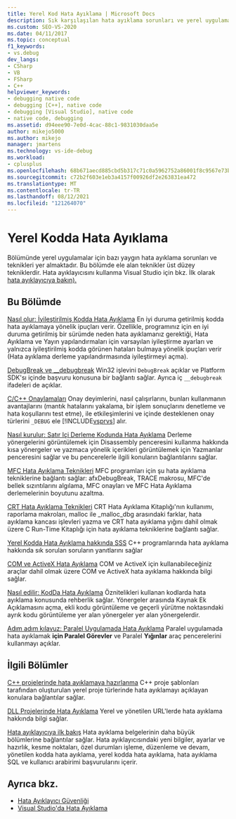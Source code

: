 ```yaml
---
title: Yerel Kod Hata Ayıklama | Microsoft Docs
description: Sık karşılaşılan hata ayıklama sorunları ve yerel uygulamalar için yerel uygulamalar için üst düzey teknikler hakkında Visual Studio.
ms.custom: SEO-VS-2020
ms.date: 04/11/2017
ms.topic: conceptual
f1_keywords:
- vs.debug
dev_langs:
- CSharp
- VB
- FSharp
- C++
helpviewer_keywords:
- debugging native code
- debugging [C++], native code
- debugging [Visual Studio], native code
- native code, debugging
ms.assetid: d94eee90-7e0d-4cac-88c1-9831030daa5e
author: mikejo5000
ms.author: mikejo
manager: jmartens
ms.technology: vs-ide-debug
ms.workload:
- cplusplus
ms.openlocfilehash: 68b671aecd885cbd5b317c71c0a5962752a86001f8c9567e73b855b7060867d0
ms.sourcegitcommit: c72b2f603e1eb3a4157f00926df2e263831ea472
ms.translationtype: MT
ms.contentlocale: tr-TR
ms.lasthandoff: 08/12/2021
ms.locfileid: "121264070"
---
```

# <a name="debugging-native-code"></a>Yerel Kodda Hata Ayıklama
Bölümünde yerel uygulamalar için bazı yaygın hata ayıklama sorunları ve teknikleri yer almaktadır. Bu bölümde ele alan teknikler üst düzey tekniklerdir. Hata ayıklayıcısını kullanma Visual Studio için bkz. İlk olarak [hata ayıklayıcıya bakın).](../debugger/debugger-feature-tour.md)

## <a name="in-this-section"></a>Bu Bölümde
 [Nasıl olur: İyileştirilmiş Kodda Hata Ayıklama](../debugger/how-to-debug-optimized-code.md) En iyi duruma getirilmiş kodda hata ayıklamaya yönelik ipuçları verir. Özellikle, programınız için en iyi duruma getirilmiş bir sürümde neden hata ayıklamanız gerektiği, Hata Ayıklama ve Yayın yapılandırmaları için varsayılan iyileştirme ayarları ve yalnızca iyileştirilmiş kodda görünen hataları bulmaya yönelik ipuçları verir (Hata ayıklama derleme yapılandırmasında iyileştirmeyi açma).

 [DebugBreak ve __debugbreak](../debugger/debugbreak-and-debugbreak.md) Win32 işlevini `DebugBreak` açıklar ve Platform SDK'sı içinde başvuru konusuna bir bağlantı sağlar. Ayrıca iç `__debugbreak` ifadeleri de açıklar.

 [C/C++ Onaylamaları](../debugger/c-cpp-assertions.md) Onay deyimlerini, nasıl çalışırlarını, bunları kullanmanın avantajlarını (mantık hatalarını yakalama, bir işlem sonuçlarını denetleme ve hata koşullarını test etme), ile etkileşimlerini ve içinde desteklenen onay türlerini `_DEBUG` ele [!INCLUDE[vsprvs](../code-quality/includes/vsprvs_md.md)] alır.

 [Nasıl kurulur: Satır Içi Derleme Kodunda Hata Ayıklama](../debugger/how-to-debug-inline-assembly-code.md) Derleme yönergelerini görüntülemek için Disassembly penceresini kullanma hakkında kısa yönergeler ve yazmaca yönelik içerikleri görüntülemek için Yazmanlar penceresini sağlar ve bu pencerelerle ilgili konuların bağlantılarını sağlar.

 [MFC Hata Ayıklama Teknikleri](../debugger/mfc-debugging-techniques.md) MFC programları için şu hata ayıklama tekniklerine bağlantı sağlar: afxDebugBreak, TRACE makrosu, MFC'de bellek sızıntılarını algılama, MFC onayları ve MFC Hata Ayıklama derlemelerinin boyutunu azaltma.

 [CRT Hata Ayıklama Teknikleri](../debugger/crt-debugging-techniques.md) CRT Hata Ayıklama Kitaplığı'nın kullanımı, raporlama makroları, malloc ile _malloc_dbg arasındaki farklar, hata ayıklama kancası işlevleri yazma ve CRT hata ayıklama yığını dahil olmak üzere C Run-Time Kitaplığı için hata ayıklama tekniklerine bağlantı sağlar.

 [Yerel Kodda Hata Ayıklama hakkında SSS](../debugger/debugging-native-code-faqs.md) C++ programlarında hata ayıklama hakkında sık sorulan soruların yanıtlarını sağlar

 [COM ve ActiveX Hata Ayıklama](../debugger/com-and-activex-debugging.md) COM ve ActiveX için kullanabileceğiniz araçlar dahil olmak üzere COM ve ActiveX hata ayıklama hakkında bilgi sağlar.

 [Nasıl edilir: KodDa Hata Ayıklama](../debugger/how-to-debug-injected-code.md) Öznitelikleri kullanan kodlarda hata ayıklama konusunda rehberlik sağlar. Yönergeler arasında Kaynak Ek Açıklamasını açma, ekli kodu görüntüleme ve geçerli yürütme noktasındaki ayrık kodu görüntüleme yer alan yönergeler yer alan yönergelerdir.

 [Adım adım kılavuz: Paralel Uygulamada Hata Ayıklama](../debugger/walkthrough-debugging-a-parallel-application.md) Paralel uygulamada hata ayıklamak **için Paralel Görevler** ve Paralel **Yığınlar** araç pencerelerini kullanmayı açıklar.

## <a name="related-sections"></a>İlgili Bölümler
 [C++ projelerinde hata ayıklamaya hazırlanma](../debugger/debugging-preparation-visual-cpp-project-types.md) C++ proje şablonları tarafından oluşturulan yerel proje türlerinde hata ayıklamayı açıklayan konulara bağlantılar sağlar.

 [DLL Projelerinde Hata Ayıklama](../debugger/debugging-dll-projects.md) Yerel ve yönetilen URL'lerde hata ayıklama hakkında bilgi sağlar.

 [Hata ayıklayıcıya ilk bakış](../debugger/debugger-feature-tour.md) Hata ayıklama belgelerinin daha büyük bölümlerine bağlantılar sağlar. Hata ayıklayıcısındaki yeni bilgiler, ayarlar ve hazırlık, kesme noktaları, özel durumları işleme, düzenleme ve devam, yönetilen kodda hata ayıklama, yerel kodda hata ayıklama, hata ayıklama SQL ve kullanıcı arabirimi başvurularını içerir.

## <a name="see-also"></a>Ayrıca bkz.

- [Hata Ayıklayıcı Güvenliği](../debugger/debugger-security.md)
- [Visual Studio'da Hata Ayıklama](../debugger/index.yml)